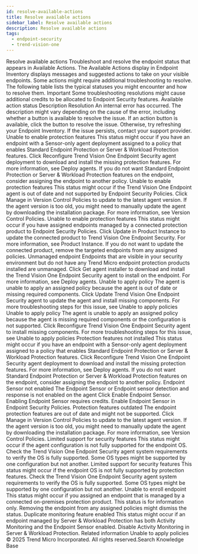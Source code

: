 ```yaml
---
id: resolve-available-actions
title: Resolve available actions
sidebar_label: Resolve available actions
description: Resolve available actions
tags:
  - endpoint-security
  - trend-vision-one
---
```


 Resolve available actions Troubleshoot and resolve the endpoint status that appears in Available Actions. The Available Actions display in Endpoint Inventory displays messages and suggested actions to take on your visible endpoints. Some actions might require additional troubleshooting to resolve. The following table lists the typical statuses you might encounter and how to resolve them. Important Some troubleshooting resolutions might cause additional credits to be allocated to Endpoint Security features. Available action status Description Resolution An internal error has occurred. The description might vary depending on the cause of the error, including whether a button is available to resolve the issue. If an action button is available, click the button to resolve the issue. Otherwise, try refreshing your Endpoint Inventory. If the issue persists, contact your support provider. Unable to enable protection features This status might occur if you have an endpoint with a Sensor-only agent deployment assigned to a policy that enables Standard Endpoint Protection or Server & Workload Protection features. Click Reconfigure Trend Vision One Endpoint Security agent deployment to download and install the missing protection features. For more information, see Deploy agents. If you do not want Standard Endpoint Protection or Server & Workload Protection features on the endpoint, consider assigning the endpoint to another policy. Unable to enable protection features This status might occur if the Trend Vision One Endpoint agent is out of date and not supported by Endpoint Security Policies. Click Manage in Version Control Policies to update to the latest agent version. If the agent version is too old, you might need to manually update the agent by downloading the installation package. For more information, see Version Control Policies. Unable to enable protection features This status might occur if you have assigned endpoints managed by a connected protection product to Endpoint Security Policies. Click Update in Product Instance to update the connected product to Trend Vision One Endpoint Security. For more information, see Product Instance. If you do not want to update the connected product, remove the targeted endpoints from any assigned policies. Unmanaged endpoint Endpoints that are visible in your security environment but do not have any Trend Micro endpoint protection products installed are unmanaged. Click Get agent installer to download and install the Trend Vision One Endpoint Security agent to install on the endpoint. For more information, see Deploy agents. Unable to apply policy The agent is unable to apply an assigned policy because the agent is out of date or missing required components. Click Update Trend Vision One Endpoint Security agent to update the agent and install missing components. For more troubleshooting steps for this issue, see Unable to apply policies Unable to apply policy The agent is unable to apply an assigned policy because the agent is missing required components or the configuration is not supported. Click Reconfigure Trend Vision One Endpoint Security agent to install missing components. For more troubleshooting steps for this issue, see Unable to apply policies Protection features not installed This status might occur if you have an endpoint with a Sensor-only agent deployment assigned to a policy that enables Standard Endpoint Protection or Server & Workload Protection features. Click Reconfigure Trend Vision One Endpoint Security agent deployment to download and install the missing protection features. For more information, see Deploy agents. If you do not want Standard Endpoint Protection or Server & Workload Protection features on the endpoint, consider assigning the endpoint to another policy. Endpoint Sensor not enabled The Endpoint Sensor or Endpoint sensor detection and response is not enabled on the agent Click Enable Endpoint Sensor. Enabling Endpoint Sensor requires credits. Enable Endpoint Sensor in Endpoint Security Policies. Protection features outdated The endpoint protection features are out of date and might not be supported. Click Manage in Version Control Policies to update to the latest agent version. If the agent version is too old, you might need to manually update the agent by downloading the installation package. For more information, see Version Control Policies. Limited support for security features This status might occur if the agent configuration is not fully supported for the endpoint OS. Check the Trend Vision One Endpoint Security agent system requirements to verify the OS is fully supported. Some OS types might be supported by one configuration but not another. Limited support for security features This status might occur if the endpoint OS is not fully supported by protection features. Check the Trend Vision One Endpoint Security agent system requirements to verify the OS is fully supported. Some OS types might be supported by one configuration but not another. Unable to enroll endpoint This status might occur if you assigned an endpoint that is managed by a connected on-premises protection product. This status is for information only. Removing the endpoint from any assigned policies might dismiss the status. Duplicate monitoring feature enabled This status might occur if an endpoint managed by Server & Workload Protection has both Activity Monitoring and the Endpoint Sensor enabled. Disable Activity Monitoring in Server & Workload Protection. Related information Unable to apply policies © 2025 Trend Micro Incorporated. All rights reserved.Search Knowledge Base